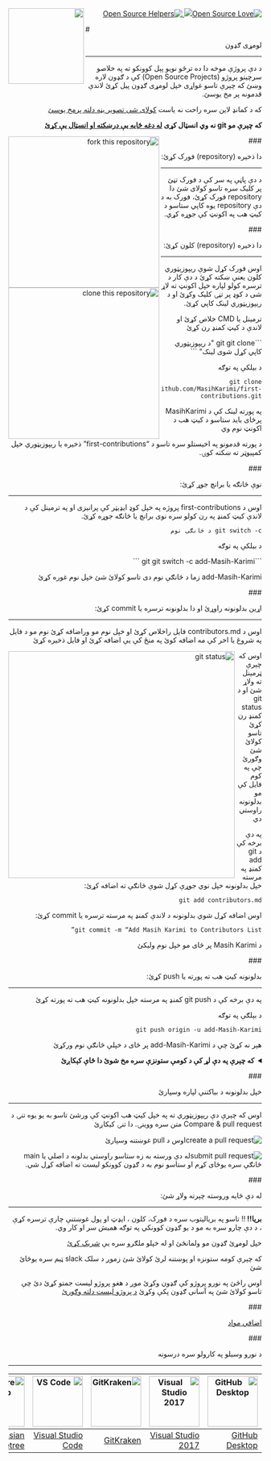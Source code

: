 <div dir="rtl">
<a href="https://github.com/ellerbrock/open-source-badges/"><img src="https://badges.frapsoft.com/os/v1/open-source.svg?v=103" alt="Open Source Love"></a><a href="https://opensource.org/licenses/MIT"><img src="https://img.shields.io/badge/License-MIT-green.svg"></a><a href="https://www.codetriage.com/roshanjossey/first-contributions" rel="nofollow"> <img src="https://camo.githubusercontent.com/8e53aecabdd0316ce198fe932798bb0f8754b30f/68747470733a2f2f7777772e636f64657472696167652e636f6d2f726f7368616e6a6f737365792f66697273742d636f6e747269627574696f6e732f6261646765732f75736572732e737667" alt="Open Source Helpers"></a><a href="https://join.slack.com/t/firstcontributors/shared_invite/zt-1hg51qkgm-Xc7HxhsiPYNN3ofX2_I8FA"> <img align="left" width="150" src="https://firstcontributions.github.io/assets/Readme/join-slack-team.png"></a>
</div>

#<div dir="rtl">لومړی ګډون <div dir="rtl">
***
<div dir="rtl">
د دې پروژې موخه دا ده ترڅو نویو پېل کوونکو ته په خلاصو سرچینو پروژو (Open Source Projects) کې د ګډون لاره وښئ که چېرې تاسو غواړی خپل لومړی ګډون پیل کړئ لاندې قدمونه  پر مخ یوسئ.

که د کمانډ لاین سره راحت نه یاست [ کولای شی تصویر بڼه دلته پرمخ یوسئ](https://github.com/firstcontributions/first-contributions#tutorials-using-other-tools)

<b>که چېرې مو git نه وي انسټال کړی [له دغه ځایه یې درښکته او انسټال یې کړئ](https://help.github.com/articles/set-up-git/) </b>

</div>

<img align="left" width="300" src="https://firstcontributions.github.io/assets/Readme/fork.png" alt="fork this repository" />

###<div dir="rtl">دا ذخیره (repository) فورک کړئ:</div>
***
<p align="right" dir="rtl">
د دې پاڼې په سر کې د فورک تڼئ پر کلیک سره تاسو کولای شئ دا repository فورک کړئ، فورک به د دې repository  یوه کاپي ستاسو د کیټ هب په اکونټ کې جوړه کړي.
</p>

###<div dir="rtl">دا ذخیره (repository) کلون کړئ:</div>
***
<img align="left" width="300" src="https://firstcontributions.github.io/assets/Readme/clone.png" alt="clone this repository" />

<p align="right" dir="rtl">اوس فورک کړل شوې ریپوزیټوري کلون یعنې ښکته کړئ د دې کار د ترسره کولو لپاره خپل اکونټ ته لاړ شی د کوډ پر تڼۍ کلیک وکړئ او د ریپوزیټوري لینک کاپي کړئ.</p>

<p align="right" dir="rtl">ترمینل یا CMD  خلاص کړئ او لاندې د کیټ کمنډ رن کړئ</p>
```git
git clone "د ریپوزیټوري کاپي کړل شوی لینک"
```
<p align="right" dir="rtl">د بیلکې په توګه</p>

```git
git clone https://github.com/MasihKarimi/first-contributions.git
```
<p align="right" dir="rtl">په پورته لینک کې د MasihKarimi پرځای باید ستاسو د کیټ هب د اکونټ نوم وي</p>

<p align="right" dir="rtl">د پورته قدمونو په اخیستلو سره تاسو د “first-contributions”  ذخیره یا ریپوزیټوري خپل کمپیوټر ته ښکته کوۍ.</p>

###<div dir="rtl">نوې څانګه یا برانچ جوړ کړئ:</div>
***
<p align="right" dir="rtl">‌اوس د first-contributions  پروژه په خپل کوډ ایډیټر کې پرانيزی او په ترمینل کې د لاندې کیټ کمنډ په رن کولو سره نوی برانچ یا څانګه جوړه کړئ.</p>

```git
git switch -c د څانګې نوم
```
<p align="right" dir="rtl">د بیلکې په توګه</p>
```git
git switch -c add-Masih-Karimi
```

<p align="right" dir="rtl">add-Masih-Karimi زما د څانګې نوم دی تاسو کولائ شئ خپل نوم غوره کړئ</p>

###<div dir="rtl">اړین بدلونونه راوړئ  او دا بدلونونه ترسره یا commit کړئ:</div>
***

<p align="right" dir="rtl">اوس د contributors.md فایل راخلاص کړئ او خپل نوم مو وراضافه کړئ نوم مو د فایل په شروغ یا اخر کې مه اضافه کوئ په منځ کې یې اضافه کړئ او فایل ذخیره کړئ</p>

<img align="left" width="450" src="https://firstcontributions.github.io/assets/Readme/git-status.png" alt="git status" />
<p align="right" dir="rtl">اوس که چېرې ټرمینل ته ولاړ شئ او د git status  کمنډ رن کړئ تاسو کولائ شئ وګورئ چې په کوم فایل کې مو بدلونونه راوستي دي</p>

<p align="right" dir="rtl">په دې برخه کې د git add  کمنډ په مرسته خپل بدلونونه خپل نوي جوړې کړل شوې څانګې ته اضافه کړئ:</p>

```git
git add contributors.md
```
<p align="right" dir="rtl">اوس اضافه کړل شوي بدلونونه د لاندې کمنډ په مرسته  ترسره یا commit  کړئ:</p>

```git
git commit -m “Add Masih Karimi to Contributors List”
```
<p align="right" dir="rtl">د Masih Karimi  پر ځای مو خپل نوم ولیکئ</p>

###<div dir="rtl">بدلونونه کیټ هب ته پورته یا push  کړئ:</div>
***
<p align="right" dir="rtl"> په دې برخه کې د git push  کمنډ په مرسته خپل بدلونونه کیټ هب ته پورته کړئ </p>
<p align="right" dir="rtl"> د بېلګې په توګه </p>

```git
git push origin -u add-Masih-Karimi
```
<p align="right" dir="rtl">هېر نه کړئ چې د add-Masih-Karimi  پر ځای د خپلې څانګې نوم ورکړئ</p>

<details align="right" dir="rtl">
<summary> <strong>که چېرې په دې لړ کې د کومې ستونزې سره مخ شوئ دا ځاې کېکاږئ</strong> </summary>

- ### د تصدیق کولو تېروتنه
     <pre>remote: Support for password authentication was removed on August 13, 2021. Please use a personal access token instead.
  remote: Please see https://github.blog/2020-12-15-token-authentication-requirements-for-git-operations/ for more information.
  fatal: Authentication failed for 'https://github.com/<your-username>/first-contributions.git/'</pre>
   [په دې کیټ هب ښونه کې زده کړئ چې څنګه پورته ستونزه حل کړئ](https://docs.github.com/en/authentication/connecting-to-github-with-ssh/adding-a-new-ssh-key-to-your-github-account)

</details>



###<div dir="rtl">خپل بدلونونه د بیاکتنې لپاره وسپارئ</div>
***

<p align="right" dir="rtl"> اوس که چېرې دې ریپوزیټوري ته په خپل کیټ هب اکونټ کې ورشئ تاسو به یو یوه تنۍ د Compare & pull request متن سره ووینۍ. دا تنۍ کیکاږئ</p>
<img style="float: right;" src="https://firstcontributions.github.io/assets/Readme/compare-and-pull.png" alt="create a pull request" />

<p align="right" dir="rtl">اوس د pull  غوښتنه وسپارئ</p>

<img style="float: right;" src="https://firstcontributions.github.io/assets/Readme/submit-pull-request.png" alt="submit pull request" />

<p align="right" dir="rtl">له دې ورسته به زه ستاسو راوستي بدلونه د اصلي یا main  څانګې سره یوځای کړم او ستاسو نوم به د ګډون کوونکو لیست ته اضافه کړل شي.</p>

###<div dir="rtl">له دې ځایه وروسته چېرته ولاړ شئ:</div>
***
<p align="right" dir="rtl"></p>
<p align="right" dir="rtl">
<b>بریا!!  </b>!!  تاسو په بریالیتوب سره د فورک، کلون ، ایډټ او پول غوښتنې چارې ترسره کړې ، د دې چارو سره به مو د یو ګډون کوونکي په توګه همیش سر او کار وي.
</p>

<p align="right" dir="rtl">
خپل لومړئ ګډون مو ولمانځئ او له خپلو ملګرو سره یې <a href="https://firstcontributions.github.io/#social-share"> شریک کړئ</a>

</p>

<p align="right" dir="rtl">که چېرې کومه ستونزه او پوښتنه لرئ کولائ شئ زموږ د سلک slack  ټیم سره یوځائ شئ</p>

<p align="right" dir="rtl">
اوس راځئ په نورو پروژو کې ګډون وکړئ  موږ د هغو پروژو لیست جمتو کړئ دئ چې تاسو کولائ شئ په آسانی ګډون پکې وکړئ  <a href="https://firstcontributions.github.io/#project-list"> د پروژو لیست دلته وګورئ</a>

</p>



###<div align="right" dir="rtl"> <a align="right" dir="rtl" href="additional-material/git_workflow_scenarios/additional-material.md">اضافي مواد</a>
</div>


###<div align="right" dir="rtl"> د نورو وسیلو په کارولو سره درسونه</div>
***

| <a href="gui-tool-tutorials/github-desktop-tutorial.md"><img alt="GitHub Desktop" src="https://desktop.github.com/images/desktop-icon.svg" width="100"></a> | <a href="gui-tool-tutorials/github-windows-vs2017-tutorial.md"><img alt="Visual Studio 2017" src="https://upload.wikimedia.org/wikipedia/commons/c/cd/Visual_Studio_2017_Logo.svg" width="100"></a> | <a href="gui-tool-tutorials/gitkraken-tutorial.md"><img alt="GitKraken" src="https://firstcontributions.github.io/assets/gui-tool-tutorials/gitkraken-tutorial/gk-icon.png" width="100"></a> | <a href="gui-tool-tutorials/github-windows-vs-code-tutorial.md"><img alt="VS Code" src="https://upload.wikimedia.org/wikipedia/commons/1/1c/Visual_Studio_Code_1.35_icon.png" width=100></a> | <a href="gui-tool-tutorials/sourcetree-macos-tutorial.md"><img alt="Sourcetree App" src="https://wac-cdn.atlassian.com/dam/jcr:81b15cde-be2e-4f4a-8af7-9436f4a1b431/Sourcetree-icon-blue.svg" width=100></a> | <a href="gui-tool-tutorials/github-windows-intellij-tutorial.md"><img alt="IntelliJ IDEA" src="https://upload.wikimedia.org/wikipedia/commons/thumb/9/9c/IntelliJ_IDEA_Icon.svg/512px-IntelliJ_IDEA_Icon.svg.png" width=100></a> |
| ----------------------------------------------------------------------------------------------------------------------------------------------------------- | --------------------------------------------------------------------------------------------------------------------------------------------------------------------------------------------------- | -------------------------------------------------------------------------------------------------------------------------------------------------------------------------------------------- | -------------------------------------------------------------------------------------------------------------------------------------------------------------------------------------------- | ------------------------------------------------------------------------------------------------------------------------------------------------------------------------------------------------------------ | -------------------------------------------------------------------------------------------------------------------------------------------------------------------------------------------------------------------------------- |
| [GitHub Desktop](gui-tool-tutorials/github-desktop-tutorial.md)                                                                                             | [Visual Studio 2017](gui-tool-tutorials/github-windows-vs2017-tutorial.md)                                                                                                                          | [GitKraken](gui-tool-tutorials/gitkraken-tutorial.md)                                                                                                                                        | [Visual Studio Code](gui-tool-tutorials/github-windows-vs-code-tutorial.md)                                                                                                                  | [Atlassian Sourcetree](gui-tool-tutorials/sourcetree-macos-tutorial.md)                                                                                                                                      | [IntelliJ IDEA](gui-tool-tutorials/github-windows-intellij-tutorial.md)                                                                                                                                                          |
